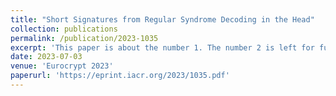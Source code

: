 ```yaml
---
title: "Short Signatures from Regular Syndrome Decoding in the Head"
collection: publications
permalink: /publication/2023-1035
excerpt: 'This paper is about the number 1. The number 2 is left for future work.'
date: 2023-07-03
venue: 'Eurocrypt 2023'
paperurl: 'https://eprint.iacr.org/2023/1035.pdf'
---
```

